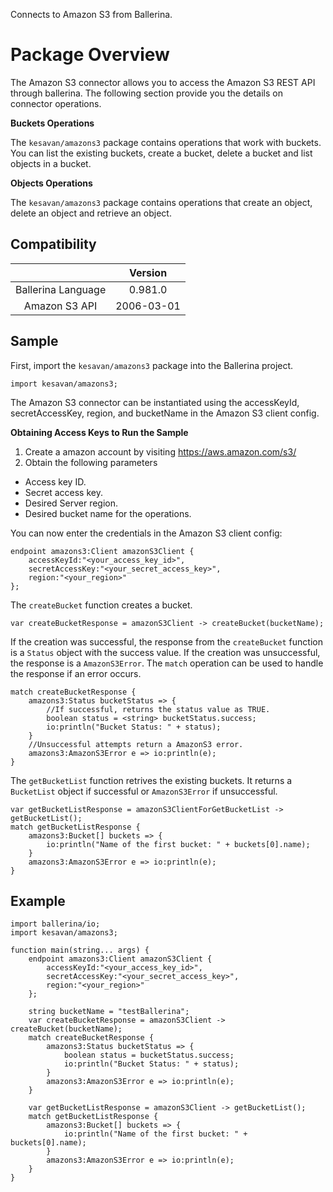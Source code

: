 Connects to Amazon S3 from Ballerina. 

# Package Overview

The Amazon S3 connector allows you to access the Amazon S3 REST API through ballerina. The following section provide you the details on connector operations.


**Buckets Operations**

The `kesavan/amazons3` package contains operations that work with buckets. You can list the existing buckets, create a bucket, 
delete a bucket and list objects in a bucket.

**Objects Operations**

The `kesavan/amazons3` package contains operations that create an object, delete an object and retrieve an object. 



## Compatibility
|                    |    Version     |  
|:------------------:|:--------------:|
| Ballerina Language |   0.981.0      |
| Amazon S3 API        |   2006-03-01     |


## Sample

First, import the `kesavan/amazons3` package into the Ballerina project.

```ballerina
import kesavan/amazons3;
```
    
The Amazon S3 connector can be instantiated using the accessKeyId, secretAccessKey, region, 
and bucketName in the Amazon S3 client config.

**Obtaining Access Keys to Run the Sample**

 1. Create a amazon account by visiting <https://aws.amazon.com/s3/>
 2. Obtain the following parameters
   * Access key ID.
   * Secret access key.
   * Desired Server region.
   * Desired bucket name for the operations.


You can now enter the credentials in the Amazon S3 client config:
```ballerina
endpoint amazons3:Client amazonS3Client {
    accessKeyId:"<your_access_key_id>",
    secretAccessKey:"<your_secret_access_key>",
    region:"<your_region>"
};
```

The `createBucket` function creates a bucket.

   `var createBucketResponse = amazonS3Client -> createBucket(bucketName);`
   
If the creation was successful, the response from the `createBucket` function is a `Status` object with the success value. If the creation was unsuccessful, the response is a `AmazonS3Error`. The `match` operation can be used to handle the response if an error occurs.

```ballerina
match createBucketResponse {
    amazons3:Status bucketStatus => {
        //If successful, returns the status value as TRUE.
        boolean status = <string> bucketStatus.success;
        io:println("Bucket Status: " + status);
    }
    //Unsuccessful attempts return a AmazonS3 error.
    amazons3:AmazonS3Error e => io:println(e);
}
```

The `getBucketList` function retrives the existing buckets. It returns a `BucketList` object if successful or `AmazonS3Error` if unsuccessful.

```ballerina
var getBucketListResponse = amazonS3ClientForGetBucketList -> getBucketList();
match getBucketListResponse {
    amazons3:Bucket[] buckets => {
        io:println("Name of the first bucket: " + buckets[0].name);
    }
    amazons3:AmazonS3Error e => io:println(e);
}
```
## Example
```ballerina
import ballerina/io;
import kesavan/amazons3;

function main(string... args) {
    endpoint amazons3:Client amazonS3Client {
        accessKeyId:"<your_access_key_id>",
        secretAccessKey:"<your_secret_access_key>",
        region:"<your_region>"
    };
    
    string bucketName = "testBallerina";
    var createBucketResponse = amazonS3Client -> createBucket(bucketName);
    match createBucketResponse {
        amazons3:Status bucketStatus => {
            boolean status = bucketStatus.success;
            io:println("Bucket Status: " + status);
        }
        amazons3:AmazonS3Error e => io:println(e);
    }
    
    var getBucketListResponse = amazonS3Client -> getBucketList();
    match getBucketListResponse {
        amazons3:Bucket[] buckets => {
            io:println("Name of the first bucket: " + buckets[0].name);
        }
        amazons3:AmazonS3Error e => io:println(e);
    }
}
```
